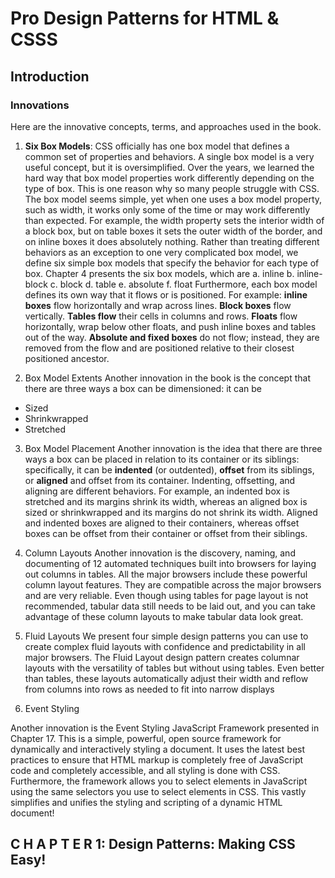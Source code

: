 # Pro Design Patterns for HTML & CSSS

## Introduction 
### Innovations
Here are the innovative concepts, terms, and approaches used in the book.

1. **Six Box Models**: CSS officially has one box model that defines a common set of properties and behaviors. A single box model is a very useful concept, but it is oversimplified. Over the years, we learned the hard way that box model properties work differently depending on the type of box. 
This is one reason why so many people struggle with CSS. The box model seems simple, yet when one uses a box model property, such as width, it works only some of the time or may work differently than expected. For example, the width property sets the interior width of a block box, but on table boxes it sets the outer width of the border, and on inline boxes it does absolutely nothing. 
Rather than treating different behaviors as an exception to one very complicated box model, we define six simple box models that specify the behavior for each type of box. 
Chapter 4 presents the six box models, which are 
    a. inline
    b. inline-block
    c. block
    d. table
    e. absolute
    f. float
Furthermore, each box model defines its own way that it flows or is positioned. 
For example: 
**inline boxes** flow horizontally and wrap across lines. 
**Block boxes** flow vertically. 
**Tables flow** their cells in columns and rows. 
**Floats** flow horizontally, wrap below other floats, and push inline boxes and tables out of the way. 
**Absolute and fixed boxes** do not flow; instead, they are removed from the flow and are positioned relative to their closest positioned ancestor.

2. Box Model Extents 
Another innovation in the book is the concept that there are three ways a box can be dimensioned: it can be
- Sized
- Shrinkwrapped
- Stretched

3. Box Model Placement 
Another innovation is the idea that there are three ways a box can be placed in relation to its container or its siblings: specifically, it can be **indented** (or outdented), **offset** from its siblings, or **aligned** and offset from its container. 
Indenting, offsetting, and aligning are different behaviors. For example, an indented box is stretched and its margins shrink its width, whereas an aligned box is sized or shrinkwrapped and its margins do not shrink its width. Aligned and indented boxes are aligned to their containers, whereas offset boxes can be offset from their container or offset from their siblings.


4. Column Layouts 
Another innovation is the discovery, naming, and documenting of 12 automated techniques built into 
browsers for laying out columns in tables. 
All the major browsers include these powerful column layout features. They are compatible across the major browsers and are very reliable. Even though using tables for page layout is not recommended, tabular data still needs to be laid out, and you can take advantage of these column layouts to make tabular data look great.

5. Fluid Layouts
We present four simple design patterns you can use to create complex fluid layouts with confidence and predictability in all major browsers.
The Fluid Layout design pattern creates columnar layouts with the versatility of tables but without using tables. Even better than tables, these layouts automatically adjust their width and reflow from columns into rows as needed to fit into narrow displays

6. Event Styling 

Another innovation is the Event Styling JavaScript Framework presented in Chapter 17. This is a simple, powerful, open source framework for dynamically and interactively styling a document. It uses the latest best practices to ensure that HTML markup is completely free of JavaScript code and completely accessible, and all styling is done with CSS. Furthermore, the framework allows you to select elements in JavaScript using the same selectors you use to select elements in CSS. This vastly simplifies and unifies the styling and scripting of a dynamic HTML document!


## C H A P T E R 1: Design Patterns: Making CSS Easy!